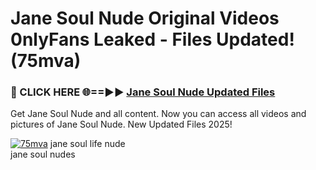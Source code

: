 # Jane Soul Nude Original Videos 0nlyFans Leaked - Files Updated! (75mva)

<h3>🔴 CLICK HERE 🌐==►► <a href="https://tinyurl.com/5h6xmrr3" rel="nofollow">Jane Soul Nude Updated Files</a></h3>

Get Jane Soul Nude and all content. Now you can access all videos and pictures of Jane Soul Nude. New Updated Files 2025!

[![75mva](https://i.imgur.com/KVD873Z.gif)](https://tinyurl.com/5h6xmrr3)
jane soul life nude<br>
jane soul nudes